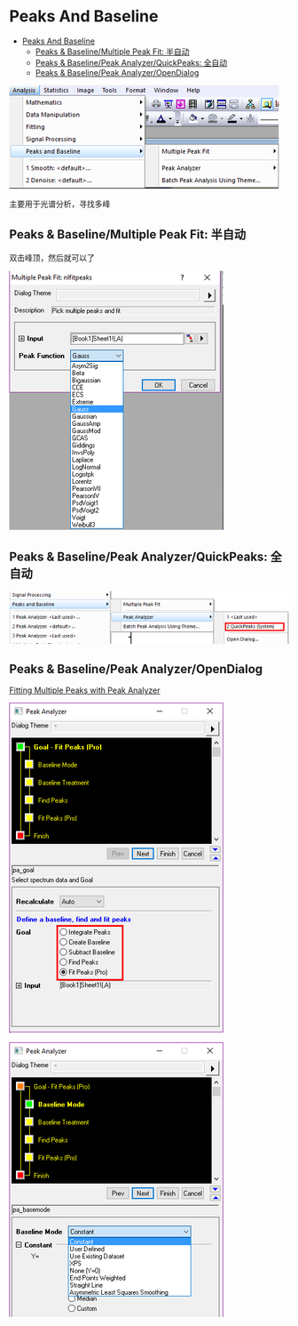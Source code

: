 # Peaks And Baseline

<!-- TOC -->

- [Peaks And Baseline](#peaks-and-baseline)
    - [Peaks & Baseline/Multiple Peak Fit: 半自动](#peaks--baselinemultiple-peak-fit-半自动)
    - [Peaks & Baseline/Peak Analyzer/QuickPeaks: 全自动](#peaks--baselinepeak-analyzerquickpeaks-全自动)
    - [Peaks & Baseline/Peak Analyzer/OpenDialog](#peaks--baselinepeak-analyzeropendialog)

<!-- /TOC -->

![](res/peakbase01.png)

主要用于光谱分析，寻找多峰

## Peaks & Baseline/Multiple Peak Fit: 半自动

双击峰顶，然后就可以了

![](res/peakbase02.png)

## Peaks & Baseline/Peak Analyzer/QuickPeaks: 全自动

![](res/peakbase03.png)

## Peaks & Baseline/Peak Analyzer/OpenDialog

[Fitting Multiple Peaks with Peak Analyzer](https://www.youtube.com/watch?v=Y8nVlO8z02o)

![](res/peakbase04.png)

![](res/peakbase05.png)
